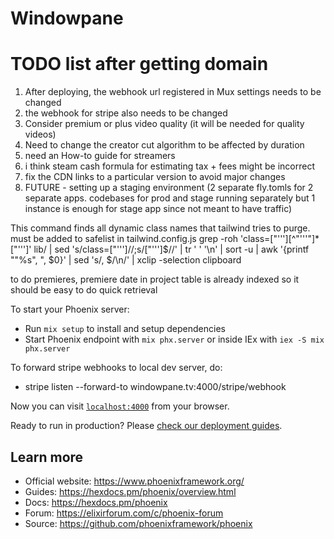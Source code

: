 # Windowpane
# TODO list after getting domain
1. After deploying, the webhook url registered in Mux settings needs to be changed
2. the webhook for stripe also needs to be changed
3. Consider premium or plus video quality (it will be needed for quality videos)
4. Need to change the creator cut algorithm to be affected by duration
5. need an How-to guide for streamers
6. i think steam cash formula for estimating tax + fees might be incorrect
7. fix the CDN links to a particular version to avoid major changes
7. FUTURE - setting up a staging environment (2 separate fly.tomls for 2 separate apps. codebases for prod and stage running separately but 1 instance is enough for stage app since not meant to have traffic)


This command finds all dynamic class names that tailwind tries to purge. must be added to safelist in tailwind.config.js
grep -roh 'class=["'\''][^"'\''"]*["'\'']' lib/   | sed 's/class=["'\'']//;s/["'\'']$//'   | tr ' ' '\n'   | sort -u   | awk '{printf "\"%s\", ", $0}'   | sed 's/, $/\n/' | xclip -selection clipboard

to do premieres, premiere date in project table is already indexed so it should be easy to do quick retrieval

To start your Phoenix server:

  * Run `mix setup` to install and setup dependencies
  * Start Phoenix endpoint with `mix phx.server` or inside IEx with `iex -S mix phx.server`

To forward stripe webhooks to local dev server, do:
  * stripe listen --forward-to windowpane.tv:4000/stripe/webhook

Now you can visit [`localhost:4000`](http://localhost:4000) from your browser.

Ready to run in production? Please [check our deployment guides](https://hexdocs.pm/phoenix/deployment.html).

## Learn more

  * Official website: https://www.phoenixframework.org/
  * Guides: https://hexdocs.pm/phoenix/overview.html
  * Docs: https://hexdocs.pm/phoenix
  * Forum: https://elixirforum.com/c/phoenix-forum
  * Source: https://github.com/phoenixframework/phoenix
